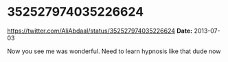 # 352527974035226624
https://twitter.com/AliAbdaal/status/352527974035226624
**Date:** 2013-07-03

Now you see me was wonderful. Need to learn hypnosis like that dude now
